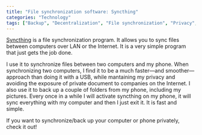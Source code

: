 ```yaml
---
title: "File synchronization software: Syncthing"
categories: "Technology"
tags: ["Backup", "Decentralization", "File synchronization", "Privacy", "Software"]
---
```

[Syncthing](https://syncthing.net/) is a file synchronization program. It allows you to sync files between computers over LAN or the Internet. It is a very simple program that just gets the job done.

I use it to synchronize files between two computers and my phone. When synchronizing two computers, I find it to be a much faster—and smoother—approach than doing it with a USB, while mantaining my privacy and avoiding the exposure of private document to companies on the Internet. I also use it to back up a couple of folders from my phone, including my pictures. Every once in a while I will activate syncthing on my phone, it will sync everything with my computer and then I just exit it. It is fast and simple.

If you want to synchronize/back up your computer or phone privately, check it out!
